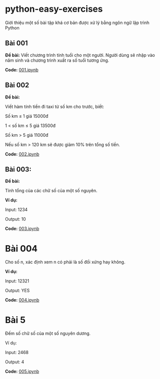 # python-easy-exercises
Giới thiệu một số bài tập khá cơ bản được xử lý bằng ngôn ngữ lập trình Python

## Bài 001
**Đề bài:**
Viết chương trình tính tuổi cho một người. Người dùng sẽ nhập vào năm sinh và chương trình xuất ra số tuổi tương ứng.

**Code:** [001.ipynb](/01_09/001.ipynb)



## Bài 002
**Đề bài:**

Viết hàm tính tiền đi taxi từ số km cho trước, biết:

Số km ≤ 1 giá 15000đ

1 < số km ≤ 5 giá 13500đ

Số km > 5 giá 11000đ

Nếu số km > 120 km sẽ được giảm 10% trên tổng số tiền.


**Code:** [002.ipynb](/01_09/002.ipynb)


## Bài 003:
**Đề bài:**

Tính tổng của các chữ số của một số nguyên.

**Ví dụ:**               

Input:               1234

Output:           10

**Code:** [003.ipynb](/01_09/003.ipynb)

# Bài 004

Cho số n, xác định xem n có phải là số đối xứng hay không.

**Ví dụ:**               

Input:               12321

Output:           YES

**Code:** [004.ipynb](/01_09/004.ipynb)


# Bài 5

Đếm số chữ số của một số nguyên dương.

Ví dụ:

Input:              2468

Output:           4

**Code:** [005.ipynb](/01_09/005.ipynb)

